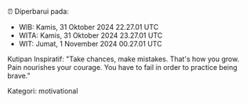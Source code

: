 ⏰ Diperbarui pada:
- WIB: Kamis, 31 Oktober 2024 22.27.01 UTC
- WITA: Kamis, 31 Oktober 2024 23.27.01 UTC
- WIT: Jumat, 1 November 2024 00.27.01 UTC

Kutipan Inspiratif:
"Take chances, make mistakes. That's how you grow. Pain nourishes your courage. You have to fail in order to practice being brave."


Kategori: motivational

